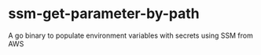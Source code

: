 # ssm-get-parameter-by-path
A go binary to populate environment variables with secrets using SSM from AWS
